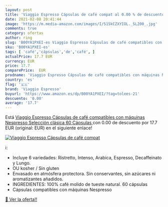 ```yaml
---
layout: post
title: 'Viaggio Espresso Cápsulas de café compat al 0.00 % de descuento'
date: 2021-02-08 20:41:44
image: 'https://m.media-amazon.com/images/I/515kCZXYIOL._SL200_.jpg'
comments: true
category: ofertas
author: ring
slug: 'B00YA1PXEI-es Viaggio Espresso Cápsulas de café compatibles con máquinas...'
sku: 'B00YA1PXEI-es'
tags: [ 'café','cápsulas','de','café', ]
actualPrice: 17.7 EUR
currency: EUR
price: 17.7
comparePrice:  EUR
prodname: 'Viaggio Espresso Cápsulas de café compatibles con máquinas Nespresso Selección clásica  60 Cápsulas '
country: 'es'
flag: '🇪🇸'
brand: 'Viaggio Espresso'
buyurl: 'https://www.amazon.es/dp/B00YA1PXEI/?tag=tolees-21'
descuento: '0.00'
average: '17.7'
---
```


Está [Viaggio Espresso Cápsulas de café compatibles con máquinas Nespresso Selección clásica  60 Cápsulas ](https://www.amazon.es/dp/B00YA1PXEI/?tag=tolees-21) con 0.00 de descuento por 17.7 EUR (original:  EUR) en el siguiente enlace!

[![Viaggio Espresso Cápsulas de café compat](https://m.media-amazon.com/images/I/515kCZXYIOL._SL200_.jpg)](https://www.amazon.es/dp/B00YA1PXEI/?tag=tolees-21)

ℹ️:

- Incluye 6 variedades: Ristretto, Intenso, Arabica, Espresso, Decaffeinato y Lungo.
- OU kosher / Sin gluten
- Envasado en atmósfera protectora. Sin conservantes, sin azúcares ni aromatizantes añadidos.
- INGREDIENTES: 100% café molido de tueste natural. 60 cápsulas
- Cápsulas compatibles con máquinas Nespresso

[🛒 Ver la oferta!!](https://www.amazon.es/dp/B00YA1PXEI/?tag=tolees-21)
